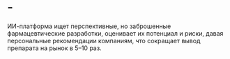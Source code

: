 # -
ИИ-платформа ищет перспективные, но заброшенные фармацевтические разработки, оценивает их потенциал и риски, давая персональные рекомендации компаниям, что сокращает вывод препарата на рынок в 5–10 раз.
